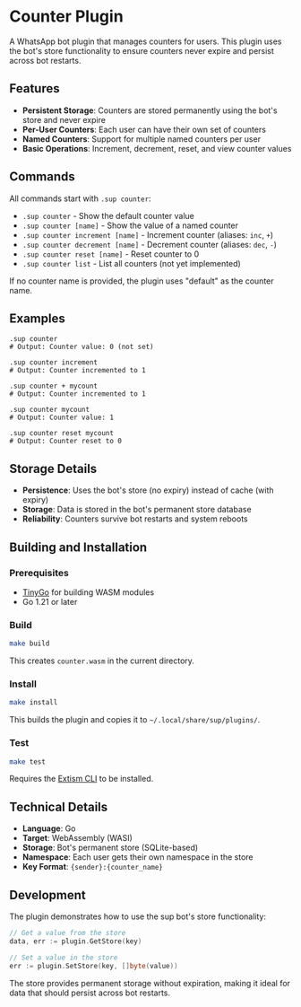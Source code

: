 # Counter Plugin

A WhatsApp bot plugin that manages counters for users. This plugin uses the bot's store functionality to ensure counters never expire and persist across bot restarts.

## Features

- **Persistent Storage**: Counters are stored permanently using the bot's store and never expire
- **Per-User Counters**: Each user can have their own set of counters
- **Named Counters**: Support for multiple named counters per user
- **Basic Operations**: Increment, decrement, reset, and view counter values

## Commands

All commands start with `.sup counter`:

- `.sup counter` - Show the default counter value
- `.sup counter [name]` - Show the value of a named counter
- `.sup counter increment [name]` - Increment counter (aliases: `inc`, `+`)
- `.sup counter decrement [name]` - Decrement counter (aliases: `dec`, `-`)
- `.sup counter reset [name]` - Reset counter to 0
- `.sup counter list` - List all counters (not yet implemented)

If no counter name is provided, the plugin uses "default" as the counter name.

## Examples

```
.sup counter
# Output: Counter value: 0 (not set)

.sup counter increment
# Output: Counter incremented to 1

.sup counter + mycount
# Output: Counter incremented to 1

.sup counter mycount
# Output: Counter value: 1

.sup counter reset mycount
# Output: Counter reset to 0
```

## Storage Details

- **Persistence**: Uses the bot's store (no expiry) instead of cache (with expiry)
- **Storage**: Data is stored in the bot's permanent store database
- **Reliability**: Counters survive bot restarts and system reboots

## Building and Installation

### Prerequisites

- [TinyGo](https://tinygo.org/) for building WASM modules
- Go 1.21 or later

### Build

```bash
make build
```

This creates `counter.wasm` in the current directory.

### Install

```bash
make install
```

This builds the plugin and copies it to `~/.local/share/sup/plugins/`.

### Test

```bash
make test
```

Requires the [Extism CLI](https://extism.org/docs/install) to be installed.

## Technical Details

- **Language**: Go
- **Target**: WebAssembly (WASI)
- **Storage**: Bot's permanent store (SQLite-based)
- **Namespace**: Each user gets their own namespace in the store
- **Key Format**: `{sender}:{counter_name}`

## Development

The plugin demonstrates how to use the sup bot's store functionality:

```go
// Get a value from the store
data, err := plugin.GetStore(key)

// Set a value in the store
err := plugin.SetStore(key, []byte(value))
```

The store provides permanent storage without expiration, making it ideal for data that should persist across bot restarts.